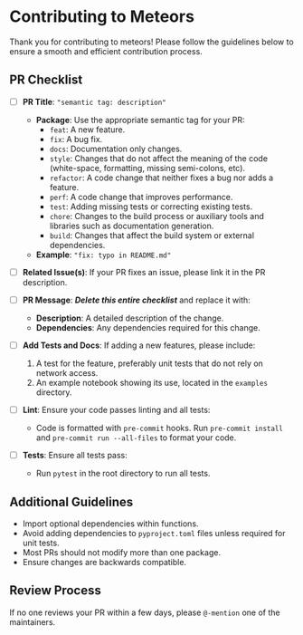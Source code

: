 # Contributing to Meteors

Thank you for contributing to meteors! Please follow the guidelines below to ensure a smooth and efficient contribution process.

## PR Checklist

- [ ] **PR Title**: `"semantic tag: description"`

  - **Package**: Use the appropriate semantic tag for your PR:
    - `feat`: A new feature.
    - `fix`: A bug fix.
    - `docs`: Documentation only changes.
    - `style`: Changes that do not affect the meaning of the code (white-space, formatting, missing semi-colons, etc).
    - `refactor`: A code change that neither fixes a bug nor adds a feature.
    - `perf`: A code change that improves performance.
    - `test`: Adding missing tests or correcting existing tests.
    - `chore`: Changes to the build process or auxiliary tools and libraries such as documentation generation.
    - `build`: Changes that affect the build system or external dependencies.
  - **Example**: `"fix: typo in README.md"`

- [ ] **Related Issue(s)**: If your PR fixes an issue, please link it in the PR description.

- [ ] **PR Message**: **_Delete this entire checklist_** and replace it with:

  - **Description**: A detailed description of the change.
  - **Dependencies**: Any dependencies required for this change.

- [ ] **Add Tests and Docs**: If adding a new features, please include:

  1. A test for the feature, preferably unit tests that do not rely on network access.
  2. An example notebook showing its use, located in the `examples` directory.

- [ ] **Lint**: Ensure your code passes linting and all tests:

  - Code is formatted with `pre-commit` hooks. Run `pre-commit install` and `pre-commit run --all-files` to format your code.

- [ ] **Tests**: Ensure all tests pass:
  - Run `pytest` in the root directory to run all tests.

## Additional Guidelines

- Import optional dependencies within functions.
- Avoid adding dependencies to `pyproject.toml` files unless required for unit tests.
- Most PRs should not modify more than one package.
- Ensure changes are backwards compatible.

## Review Process

If no one reviews your PR within a few days, please `@-mention` one of the maintainers.
